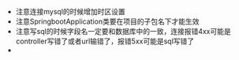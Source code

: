 - 注意连接mysql的时候增加时区设置
- 注意SpringbootApplication类要在项目的子包名下才能生效
- 注意写sql的时候字段名一定要和数据库中的一致，连接报错4xx可能是controller写错了或者url输错了，报错5xx可能是sql写错了
- 